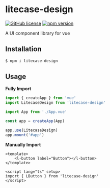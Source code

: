 # litecase-design

[![GitHub license](https://img.shields.io/badge/license-MIT-green.svg)](https://github.com/LantzShaw/litecase-design/LICENSE) [![npm version](https://img.shields.io/npm/v/litecase-design.svg?style=flat)](https://www.npmjs.com/package/litecase-design) 

A UI component library for vue

## Installation

```sh
$ npm i litecase-design
```

## Usage

**Fully Import**

```ts
import { createApp } from 'vue'
import LitecaseDesign from 'litecase-design'

import App from './App.vue'

const app = createApp(App)

app.use(LitecaseDesign)
app.mount('#app')
```

**Manually Import**

```vue
<template>
    <l-button label="Button"></l-button>
</template>

<script lang="ts" setup>
import { LButton } from 'litecase-design'
</script>
```